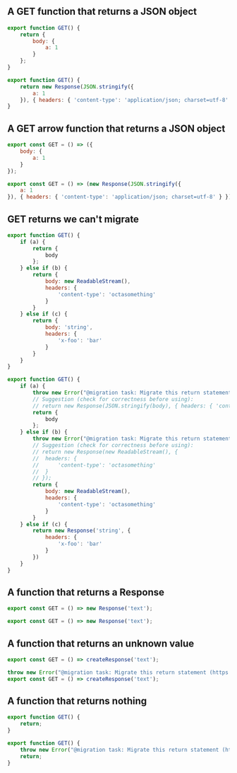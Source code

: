## A GET function that returns a JSON object

```js before
export function GET() {
	return {
		body: {
			a: 1
		}
	};
}
```

```js after
export function GET() {
	return new Response(JSON.stringify({
		a: 1
	}), { headers: { 'content-type': 'application/json; charset=utf-8' } });
}
```

## A GET arrow function that returns a JSON object

```js before
export const GET = () => ({
	body: {
		a: 1
	}
});
```

```js after
export const GET = () => (new Response(JSON.stringify({
	a: 1
}), { headers: { 'content-type': 'application/json; charset=utf-8' } }));
```

## GET returns we can't migrate

```js before
export function GET() {
	if (a) {
		return {
			body
		};
	} else if (b) {
		return {
			body: new ReadableStream(),
			headers: {
				'content-type': 'octasomething'
			}
		}
	} else if (c) {
		return {
			body: 'string',
			headers: {
				'x-foo': 'bar'
			}
		}
	}
}
```

```js after
export function GET() {
	if (a) {
		throw new Error("@migration task: Migrate this return statement (https://github.com/sveltejs/kit/discussions/5774#discussioncomment-3292701)");
		// Suggestion (check for correctness before using):
		// return new Response(JSON.stringify(body), { headers: { 'content-type': 'application/json; charset=utf-8' } });
		return {
			body
		};
	} else if (b) {
		throw new Error("@migration task: Migrate this return statement (https://github.com/sveltejs/kit/discussions/5774#discussioncomment-3292701)");
		// Suggestion (check for correctness before using):
		// return new Response(new ReadableStream(), {
		// 	headers: {
		// 		'content-type': 'octasomething'
		// 	}
		// });
		return {
			body: new ReadableStream(),
			headers: {
				'content-type': 'octasomething'
			}
		}
	} else if (c) {
		return new Response('string', {
			headers: {
				'x-foo': 'bar'
			}
		})
	}
}
```

## A function that returns a Response

```js before
export const GET = () => new Response('text');
```

```js after
export const GET = () => new Response('text');
```

## A function that returns an unknown value

```js before
export const GET = () => createResponse('text');
```

```js after
throw new Error("@migration task: Migrate this return statement (https://github.com/sveltejs/kit/discussions/5774#discussioncomment-3292701)");
export const GET = () => createResponse('text');
```

## A function that returns nothing

```js before
export function GET() {
	return;
}
```

```js after
export function GET() {
	throw new Error("@migration task: Migrate this return statement (https://github.com/sveltejs/kit/discussions/5774#discussioncomment-3292701)");
	return;
}
```
